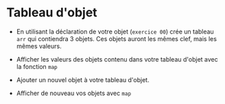 # Tableau d'objet

- En utilisant la déclaration de votre objet (`exercice 00`) crée un tableau `arr` qui contiendra 3 objets. Ces objets auront les mêmes clef, mais les mêmes valeurs.

- Afficher les valeurs des objets contenu dans votre tableau d'objet avec la fonction `map`

- Ajouter un nouvel objet à votre tableau d'objet.

- Afficher de nouveau vos objets avec `map`